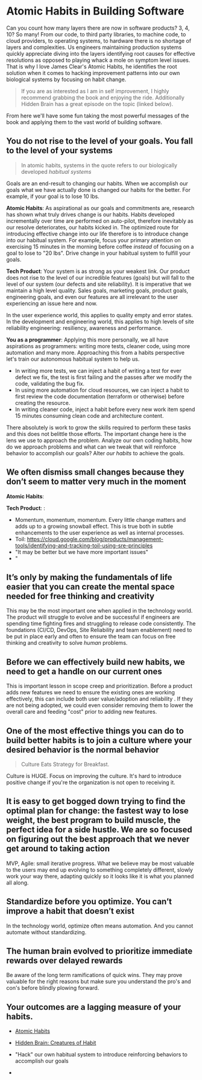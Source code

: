 # Atomic Habits in Building Software

Can you count how many layers there are now in software products?  3, 4, 10?  So many!   From our code, to third party libraries, to machine code, to cloud providers, to operating systems, to hardware there is no shortage of layers and complexities.  Us engineers maintaining production systems quickly appreciate diving into the layers identifying root causes for effective resolutions as opposed to playing whack a mole on symptom level issues.  That is why I love James Clear's Atomic Habits, he identifies the root solution when it comes to hacking improvement patterns into our own biological systems by focusing on habit change.

> If you are as interested as I am in self improvement, I highly recommend grabbing the book and enjoying the ride.  Additionally Hidden Brain has a great episode on the topic (linked below). 

From here we'll have some fun taking the most powerful messages of the book and applying them to the vast world of building software.

## You do not rise to the level of your goals.  You fall to the level of your systems

> In atomic habits, systems in the quote refers to our biologically developed *habitual systems*

Goals are an end-result to changing our habits.  When we accomplish our goals what we have actually done is changed our habits for the better.  For example, if your goal is to lose 10 lbs.   

**Atomic Habits**:  As aspirational as our goals and commitments are,  research has shown what truly drives change is our habits.  Habits developed incrementally over time are performed on auto-pilot, therefore inevitably as our resolve deteriorates, our habits kicked in.  The optimized route for introducing effective change into our life therefore is to introduce change into our habitual system.  For example, focus your primary attention on exercising 15 minutes in the morning before coffee _instead_ of focusing on a goal to lose to "20 lbs".  Drive change in your habitual system to fulfill your goals. 


**Tech Product**:  Your system is as strong as your weakest link.   Our product does not rise to the level of our incredible features (goals) but will fall to the level of our system (our defects and site reliability).  It is imperative that we maintain a high level quality.  Sales goals, marketing goals, product goals, engineering goals, and even our features are all irrelevant to the user experiencing an issue here and now. 

In the user experience world, this applies to quality empty and error states.
In the development and engineering world, this applies to high levels of site reliability engineering: resiliency, awareness and performance.

**You as a programmer**:  Applying this more personally, we all have aspirations as programmers: writing more tests, cleaner code, using more automation and many more.  Approaching this from a habits perspective let's train our autonomous habitual system to help us.  

- In writing more tests, we can inject a habit of writing a test for ever defect we fix, the test is first failing and the passes after we modify the code, validating the bug fix.  
- In using more automation for cloud resources, we can inject a habit to first review the code documentation (terraform or otherwise) before creating the resource. 
- In writing cleaner code, inject a habit before every new work item spend 15 minutes consuming clean code and architecture content.  

There absolutely is work to grow the skills required to perform these tasks and this does not belittle those efforts.  The important change here is the lens we use to approach the problem.   Analyze our own coding habits, how do we approach problems and what can we tweak that will reinforce behavior to accomplish our goals?  Alter _our habits_ to achieve the goals.

## We often dismiss small changes because they don’t seem to matter very much in the moment

**Atomic Habits**:  

**Tech Product**:  : 
- Momentum, momentum, momentum.  Every little change matters and adds up to a growing snowball effect. This is true both in subtle enhancements to the user experience as well as internal processes.
- Toil: https://cloud.google.com/blog/products/management-tools/identifying-and-tracking-toil-using-sre-principles
- "It may be better but we have more important issues"
- "

## It’s only by making the fundamentals of life easier that you can create the mental space needed for free thinking and creativity

This may be the most important one when applied in the technology world.  The product will struggle to evolve and be successful if engineers are spending time fighting fires and struggling to release code consistently.  The foundations (CI/CD, DevOps, Site Reliability and team enablement) need to be put in place early and often to ensure the team can focus on free thinking and creativity to solve _human_ problems. 

## Before we can effectively build new habits, we need to get a handle on our current ones

This is important lesson in scope creep and prioritization.  Before a product adds new features we need to ensure the existing ones are working effectively, this can include both user value/adoption and reliability .  If they are not being adopted, we could even consider removing them to lower the overall care and feeding "cost" prior to adding new features.  

## One of the most effective things you can do to build better habits is to join a culture where your desired behavior is the normal behavior

> Culture Eats Strategy for Breakfast.

Culture is HUGE.  Focus on improving the culture.  It's hard to introduce positive change if you're the organization is not open to receiving it.

## It is easy to get bogged down trying to find the optimal plan for change: the fastest way to lose weight, the best program to build muscle, the perfect idea for a side hustle.  We are so focused on figuring out the best approach that we never get around to taking action


MVP, Agile: small iterative progress.  What we believe may be most valuable to the users may end up evolving to something completely different, slowly work your way there, adapting quickly so it looks like it is what you planned all along.


## Standardize before you optimize.  You can’t improve a habit that doesn’t exist

In the technology world, optimize often means automation.  And you cannot automate without standardizing.

## The human brain evolved to prioritize immediate rewards over delayed rewards

Be aware of the long term ramifications of quick wins.  They may prove valuable for the right reasons but make sure you understand the pro's and con's before blindly plowing forward.

## Your  outcomes are a lagging measure of your habits.

- [Atomic Habits](https://www.amazon.com/gp/product/0735211299)
- [Hidden Brain: Creatures of Habit](https://hiddenbrain.org/podcast/creatures-of-habit/)


- "Hack" our own habitual system to introduce reinforcing behaviors to accomplish our goals
-   
<!--stackedit_data:
eyJoaXN0b3J5IjpbLTEyNzU3MDU3NDYsLTkzOTgxMTUyOCwtMj
E0Mzk2Nzk2MywyMTM1Nzk1NDI1LC02MjQ4ODk3NDMsMTk4MDgy
MDExMiwxODI3OTMwNTE1LC0xMzg3NjA5NjY2LC00MDM3MjMyMz
QsNzMwOTk4MTE2XX0=
-->